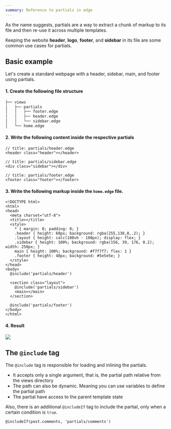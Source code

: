 ```yaml
---
summary: Reference to partials in edge
---
```


As the name suggests, partials are a way to extract a chunk of markup to its file and then re-use it across multiple templates.

Keeping the website **header**, **logo**, **footer**, and **sidebar** in its file are some common use cases for partials.

## Basic example

Let's create a standard webpage with a header, sidebar, main, and footer using partials.

#### 1. Create the following file structure

```sh
├── views
│   ├── partials
│   │   ├── footer.edge
│   │   ├── header.edge
│   │   └── sidebar.edge
│   └── home.edge
```

#### 2. Write the following content inside the respective partials

```edge
// title: partials/header.edge
<header class="header"></header>
```

```edge
// title: partials/sidebar.edge
<div class="sidebar"></div>
```

```edge
// title: partials/footer.edge
<footer class="footer"></footer>
```

#### 3. Write the following markup inside the `home.edge` file.

```edge
<!DOCTYPE html>
<html>
<head>
  <meta charset="utf-8">
  <title></title>
  <style>
    * { margin: 0; padding: 0; }
    .header { height: 60px; background: rgba(255,138,0,.2); }
    .layout { height: calc(100vh - 100px); display: flex; }
    .sidebar { height: 100%; background: rgba(156, 39, 176, 0.2); width: 250px; }
    main { height: 100%; background: #f7f7f7; flex: 1 }
    .footer { height: 40px; background: #5e5e5e; }
  </style>
</head>
<body>
  @include('partials/header')

  <section class="layout">
    @include('partials/sidebar')
    <main></main>
  </section>

  @include('partials/footer')
</body>
</html>
```

#### 4. Result

![](https://res.cloudinary.com/adonis-js/image/upload/q_auto,f_auto/v1617089390/v5/edge-partials-layout.png)

## The `@include` tag

The `@include` tag is responsible for loading and inlining the partials.

- It accepts only a single argument, that is, the partial path relative from the views directory
- The path can also be dynamic. Meaning you can use variables to define the partial path
- The partial have access to the parent template state

Also, there is an additional `@includeIf` tag to include the partial, only when a certain condition is `true`.

```edge
@includeIf(post.comments, 'partials/comments')
```
